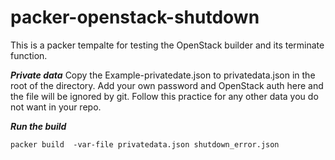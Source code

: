 # packer-openstack-shutdown

This is a packer tempalte for testing the OpenStack builder and its terminate function. 

***Private data***
Copy the Example-privatedate.json to privatedata.json in the root of the directory. Add your own password and OpenStack auth here and the file will be ignored by git. Follow this practice for any other data you do not want in your repo.  

***Run the build***
<pre><code>packer build  -var-file privatedata.json shutdown_error.json</pre></code>
